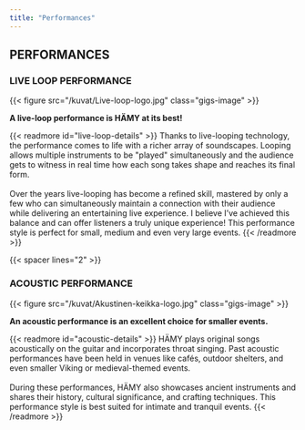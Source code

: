 ```yaml
---
title: "Performances"
---
```


## PERFORMANCES

### LIVE LOOP PERFORMANCE

{{< figure src="/kuvat/Live-loop-logo.jpg" class="gigs-image" >}}

**A live-loop performance is HÄMY at its best!**

{{< readmore id="live-loop-details" >}}
Thanks to live-looping technology, the performance comes to life with a richer array of soundscapes. Looping allows multiple instruments to be "played" simultaneously and the audience gets to witness in real time how each song takes shape and reaches its final form. 
<br>
<br>
Over the years live-looping has become a refined skill, mastered by only a few who can simultaneously maintain a connection with their audience while delivering an entertaining live experience. I believe I’ve achieved this balance and can offer listeners a truly unique experience! This performance style is perfect for small, medium and even very large events.
{{< /readmore >}}

{{< spacer lines="2" >}}


### ACOUSTIC PERFORMANCE
{{< figure src="/kuvat/Akustinen-keikka-logo.jpg" class="gigs-image" >}}

**An acoustic performance is an excellent choice for smaller events.**

{{< readmore id="acoustic-details" >}}
HÄMY plays original songs acoustically on the guitar and incorporates throat singing. Past acoustic performances have been held in venues like cafés, outdoor shelters, and even smaller Viking or medieval-themed events.
<br>
<br>
During these performances, HÄMY also showcases ancient instruments and shares their history, cultural significance, and crafting techniques. This performance style is best suited for intimate and tranquil events.
{{< /readmore >}}
